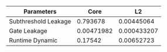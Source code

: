 | Parameters | Core | L2 |
| --- | --- | --- |
| Subthreshold Leakage | 0.793678 | 0.00445064 |
| Gate Leakage | 0.00471982 | 0.000433207 |
| Runtime Dynamic | 0.17542 | 0.00652723 |
